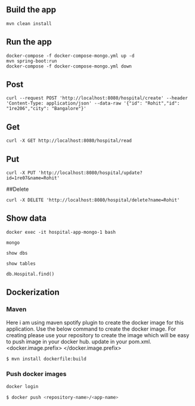 ## Build the app

``` 
mvn clean install
```

## Run the app

``` 
docker-compose -f docker-compose-mongo.yml up -d
mvn spring-boot:run
docker-compose -f docker-compose-mongo.yml down

```

## Post

``` 
curl --request POST 'http://localhost:8080/hospital/create' --header 'Content-Type: application/json' --data-raw '{"id": "Rohit","id": "1re206","city": "Bangalore"}'
```

## Get

``` 
curl -X GET http://localhost:8080/hospital/read 
```

## Put

``` 
curl -X PUT 'http://localhost:8080/hospital/update?id=1re07&name=Rohit' 
```

##Delete

```
curl -X DELETE 'http://localhost:8080/hospital/delete?name=Rohit' 
```

## Show data

```
docker exec -it hospital-app-mongo-1 bash

mongo

show dbs

show tables

db.Hospital.find()

```


## Dockerization

### Maven
Here i am using maven spotify plugin to create the docker image for this application.
Use the below command to create the docker image.
For creating please use your repository to create the image which will be easy to push image in your docker hub.
update in your pom.xml.
<docker.image.prefix> <your repo name> </docker.image.prefix>

```bash
$ mvn install dockerfile:build
```

### Push docker images

```bash
docker login

$ docker push <repository-name>/<app-name>

```

